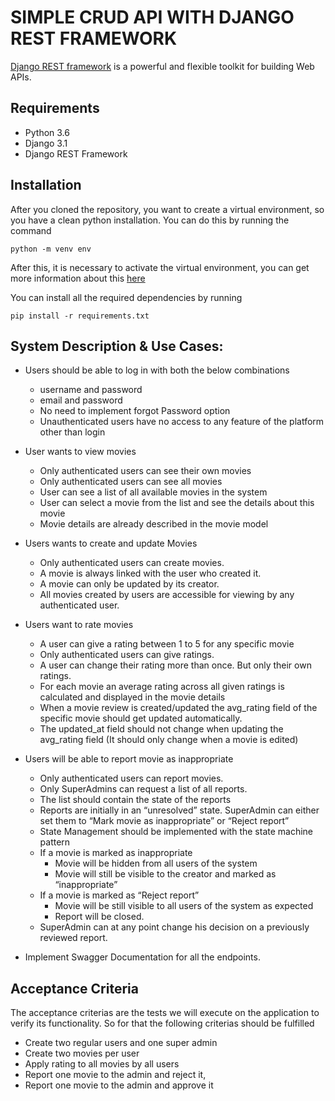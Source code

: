 # SIMPLE CRUD API WITH DJANGO REST FRAMEWORK
[Django REST framework](http://www.django-rest-framework.org/) is a powerful and flexible toolkit for building Web APIs.

## Requirements
- Python 3.6
- Django 3.1
- Django REST Framework

## Installation
After you cloned the repository, you want to create a virtual environment, so you have a clean python installation.
You can do this by running the command
```
python -m venv env
```

After this, it is necessary to activate the virtual environment, you can get more information about this [here](https://docs.python.org/3/tutorial/venv.html)

You can install all the required dependencies by running
```
pip install -r requirements.txt
```

## System Description & Use Cases:
 - Users should be able to log in with both the below combinations
   - username and password
   - email and password
   - No need to implement forgot Password option
   - Unauthenticated users have no access to any feature of the platform other than login

- User wants to view movies
  - Only authenticated users can see their own movies
  - Only authenticated users can see all movies
  - User can see a list of all available movies in the system
  - User can select a movie from the list and see the details about this movie
  - Movie details are already described in the movie model

- Users wants to create and update Movies
  - Only authenticated users can create movies.
  - A movie is always linked with the user who created it.
  - A movie can only be updated by its creator.
  - All movies created by users are accessible for viewing by any authenticated user.

- Users want to rate movies
  - A user can give a rating between 1 to 5 for any specific movie
  - Only authenticated users can give ratings.
  - A user can change their rating more than once. But only their own ratings.
  - For each movie an average rating across all given ratings is calculated and displayed in the movie details
  - When a movie review is created/updated the avg_rating field of the specific movie should get updated automatically.
  - The updated_at field should not change when updating the avg_rating field (It should only change when a movie is edited)

- Users will be able to report movie as inappropriate
  - Only authenticated users can report movies.
  - Only SuperAdmins can request a list of all reports.
  - The list should contain the state of the reports
  - Reports are initially in an “unresolved” state. SuperAdmin can either set them to “Mark movie as inappropriate” or “Reject report”
  - State Management should be implemented with the state machine pattern
  - If a movie is marked as inappropriate
    - Movie will be hidden from all users of the system
    - Movie will still be visible to the creator and marked as “inappropriate”
  - If a movie is marked as “Reject report”
    - Movie will be still visible to all users of the system as expected
    - Report will be closed.
  - SuperAdmin can at any point change his decision on a previously reviewed report.

- Implement Swagger Documentation for all the endpoints.

## Acceptance Criteria
The acceptance criterias are the tests we will execute on the application to verify its functionality. So for that the following criterias should be fulfilled

- Create two regular users and one super admin
- Create two movies per user
- Apply rating to all movies by all users
- Report one movie to the admin and reject it, 
- Report one movie to the admin and approve it
